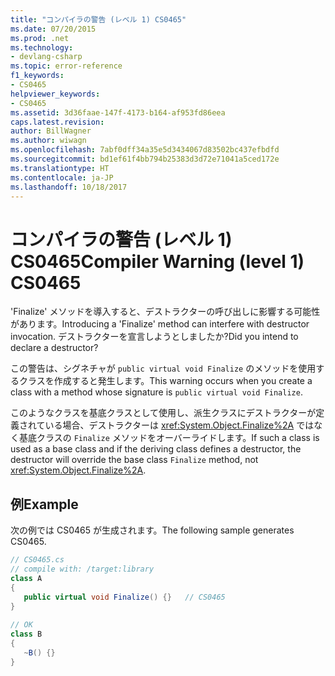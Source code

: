 ```yaml
---
title: "コンパイラの警告 (レベル 1) CS0465"
ms.date: 07/20/2015
ms.prod: .net
ms.technology:
- devlang-csharp
ms.topic: error-reference
f1_keywords:
- CS0465
helpviewer_keywords:
- CS0465
ms.assetid: 3d36faae-147f-4173-b164-af953fd86eea
caps.latest.revision: 
author: BillWagner
ms.author: wiwagn
ms.openlocfilehash: 7abf0dff34a35e5d3434067d83502bc437efbdfd
ms.sourcegitcommit: bd1ef61f4bb794b25383d3d72e71041a5ced172e
ms.translationtype: HT
ms.contentlocale: ja-JP
ms.lasthandoff: 10/18/2017
---
```

# <a name="compiler-warning-level-1-cs0465"></a><span data-ttu-id="8e5fc-102">コンパイラの警告 (レベル 1) CS0465</span><span class="sxs-lookup"><span data-stu-id="8e5fc-102">Compiler Warning (level 1) CS0465</span></span>
<span data-ttu-id="8e5fc-103">'Finalize' メソッドを導入すると、デストラクターの呼び出しに影響する可能性があります。</span><span class="sxs-lookup"><span data-stu-id="8e5fc-103">Introducing a 'Finalize' method can interfere with destructor invocation.</span></span> <span data-ttu-id="8e5fc-104">デストラクターを宣言しようとしましたか?</span><span class="sxs-lookup"><span data-stu-id="8e5fc-104">Did you intend to declare a destructor?</span></span>  
  
 <span data-ttu-id="8e5fc-105">この警告は、シグネチャが `public virtual void Finalize` のメソッドを使用するクラスを作成すると発生します。</span><span class="sxs-lookup"><span data-stu-id="8e5fc-105">This warning occurs when you create a class with a method whose signature is `public virtual void Finalize`.</span></span>  
  
 <span data-ttu-id="8e5fc-106">このようなクラスを基底クラスとして使用し、派生クラスにデストラクターが定義されている場合、デストラクターは <xref:System.Object.Finalize%2A> ではなく基底クラスの `Finalize` メソッドをオーバーライドします。</span><span class="sxs-lookup"><span data-stu-id="8e5fc-106">If such a class is used as a base class and if the deriving class defines a destructor, the destructor will override the base class `Finalize` method, not <xref:System.Object.Finalize%2A>.</span></span>  
  
## <a name="example"></a><span data-ttu-id="8e5fc-107">例</span><span class="sxs-lookup"><span data-stu-id="8e5fc-107">Example</span></span>  
 <span data-ttu-id="8e5fc-108">次の例では CS0465 が生成されます。</span><span class="sxs-lookup"><span data-stu-id="8e5fc-108">The following sample generates CS0465.</span></span>  
  
```csharp  
// CS0465.cs  
// compile with: /target:library  
class A  
{  
   public virtual void Finalize() {}   // CS0465  
}  
  
// OK  
class B  
{  
   ~B() {}  
}  
```
